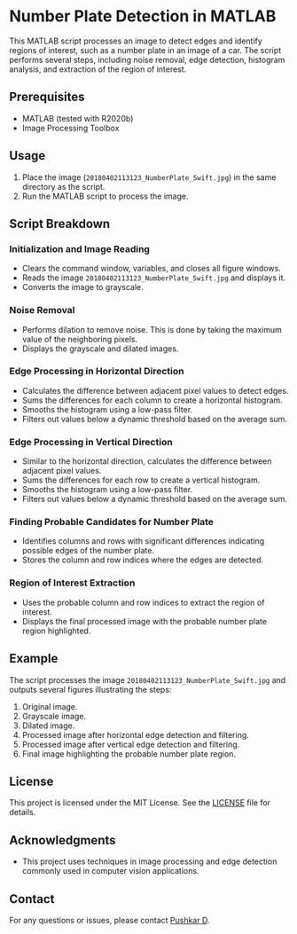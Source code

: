 # Number Plate Detection in MATLAB

This MATLAB script processes an image to detect edges and identify regions of interest, such as a number plate in an image of a car. The script performs several steps, including noise removal, edge detection, histogram analysis, and extraction of the region of interest.

## Prerequisites

- MATLAB (tested with R2020b)
- Image Processing Toolbox

## Usage

1. Place the image (`20180402113123_NumberPlate_Swift.jpg`) in the same directory as the script.
2. Run the MATLAB script to process the image.

## Script Breakdown

### Initialization and Image Reading

- Clears the command window, variables, and closes all figure windows.
- Reads the image `20180402113123_NumberPlate_Swift.jpg` and displays it.
- Converts the image to grayscale.

### Noise Removal

- Performs dilation to remove noise. This is done by taking the maximum value of the neighboring pixels.
- Displays the grayscale and dilated images.

### Edge Processing in Horizontal Direction

- Calculates the difference between adjacent pixel values to detect edges.
- Sums the differences for each column to create a horizontal histogram.
- Smooths the histogram using a low-pass filter.
- Filters out values below a dynamic threshold based on the average sum.

### Edge Processing in Vertical Direction

- Similar to the horizontal direction, calculates the difference between adjacent pixel values.
- Sums the differences for each row to create a vertical histogram.
- Smooths the histogram using a low-pass filter.
- Filters out values below a dynamic threshold based on the average sum.

### Finding Probable Candidates for Number Plate

- Identifies columns and rows with significant differences indicating possible edges of the number plate.
- Stores the column and row indices where the edges are detected.

### Region of Interest Extraction

- Uses the probable column and row indices to extract the region of interest.
- Displays the final processed image with the probable number plate region highlighted.

## Example

The script processes the image `20180402113123_NumberPlate_Swift.jpg` and outputs several figures illustrating the steps:
1. Original image.
2. Grayscale image.
3. Dilated image.
4. Processed image after horizontal edge detection and filtering.
5. Processed image after vertical edge detection and filtering.
6. Final image highlighting the probable number plate region.

## License

This project is licensed under the MIT License. See the [LICENSE](https://choosealicense.com/licenses/mit/) file for details.

## Acknowledgments

- This project uses techniques in image processing and edge detection commonly used in computer vision applications.

## Contact

For any questions or issues, please contact [Pushkar D](mailto:pushkardwarkanath@gmail.com).
